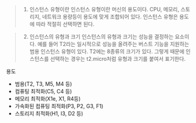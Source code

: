 >1. 인스턴스 유형이란
>	인스턴스 유형이란 머신의 용도이다. CPU, 메모리, 스토리지, 네트워크 용량등이 용도에 맞게 조합되어 있다. 인스턴스 유형은 용도에 따라 적절히 선택하면 된다. 

>2. 인스턴스의 유형과 크기
>	인스턴스의 유형과 크기는 성능을 결정하는 요소이다. 
>	예를 들어 T2라는 일시적으로 성능을 올려주는 버스트 기능을 지원하는 범용 인스턴스 유형이 있다. T2에는 8종류의 크기가 있다. 그렇게 때문에 인스턴스를 선택하는 경우는 t2.micro처럼 유형과 크기를 붙여서 표기한다. 

용도
- 범용(T2, T3, M5, M4 등)
- 컴퓨팅 최적화(C5, C4 등)
- 메모리 최적화(X1e, X1, R4등)
- 가속화된 컴퓨팅 최적화(P3, P2, G3, F1)
- 스토리지 최적화(H1, I3, D2 등)



